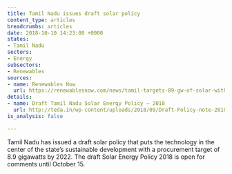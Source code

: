 ```yaml
---
title: Tamil Nadu issues draft solar policy
content_type: articles
breadcrumbs: articles
date: 2018-10-10 14:23:00 +0000
states:
- Tamil Nadu
sectors:
- Energy
subsectors:
- Renewables
sources:
- name: Renewables Now
  url: https://renewablesnow.com/news/tamil-targets-89-gw-of-solar-with-new-policy-627701/
details:
- name: Draft Tamil Nadu Solar Energy Policy – 2018
  url: http://teda.in/wp-content/uploads/2018/09/Draft-Policy-note-2018.pdf
is_analysis: false

---
```

Tamil Nadu has issued a draft solar policy that puts the technology in the center of the state’s sustainable development with a procurement target of 8.9 gigawatts by 2022. The draft Solar Energy Policy 2018 is open for comments until October 15.